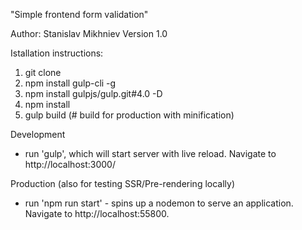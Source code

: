 "Simple frontend form validation"

Author: Stanislav Mikhniev Version 1.0

Istallation instructions:

1. git clone
2. npm install gulp-cli -g
3. npm install gulpjs/gulp.git#4.0 -D
4. npm install
5. gulp build (# build for production with minification) 

Development
* run 'gulp', which will start server with live reload. Navigate to http://localhost:3000/

Production (also for testing SSR/Pre-rendering locally)
* run 'npm run start' - spins up a nodemon to serve an application. Navigate to http://localhost:55800.

